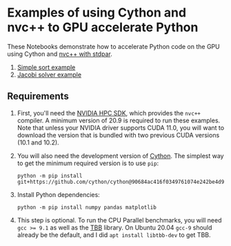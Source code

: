 # Examples of using Cython and nvc++ to GPU accelerate Python

These Notebooks demonstrate how to accelerate Python code on the GPU
using Cython and [nvc++ with stdpar](https://developer.nvidia.com/blog/accelerating-standard-c-with-gpus-using-stdpar/).

1. [Simple sort example](sort.ipynb)
2. [Jacobi solver example](jacobi.ipynb)

## Requirements

1. First, you'll need the [NVIDIA HPC SDK](https://developer.nvidia.com/hpc-sdk), which
   provides the `nvc++` compiler. A minimum version of 20.9 is required to run these examples.
   Note that unless your NVIDIA driver supports CUDA 11.0, you will want to download the version
   that is bundled with two previous CUDA versions (10.1 and 10.2).

2. You will also need the development version of [Cython](https://github.com/cython/cython).
   The simplest way to get the minimum required version is to use `pip`:

   ```
   python -m pip install git+https://github.com/cython/cython@90684ac416f0349761074e242be4d981de40ce0f
   ```

3. Install Python dependencies:

   ```
   python -m pip install numpy pandas matplotlib
   ```

4. This step is optional. To run the CPU Parallel benchmarks, you will need `gcc >= 9.1`
   as well as the [TBB](https://github.com/oneapi-src/oneTBB) library. On Ubuntu 20.04
   `gcc-9` should already be the default, and I did `apt install libtbb-dev` to get
   TBB.
